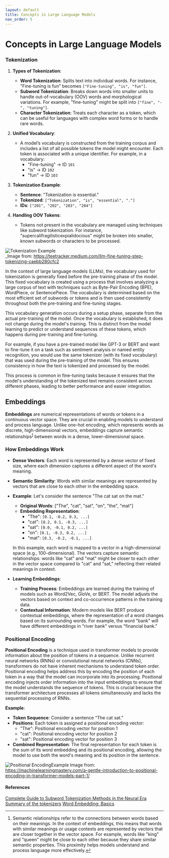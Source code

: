 ```yaml
---
layout: default
title: Concepts in Large Language Models
nav_order: 5
---
```


# Concepts in Large Language Models

### Tokenization


1. **Types of Tokenization**:
   - **Word Tokenization**: Splits text into individual words. For instance, "Fine-tuning is fun" becomes `["Fine-tuning", "is", "fun"]`.
   - **Subword Tokenization**: Breaks down words into smaller units to handle out-of-vocabulary (OOV) words and morphological variations. For example, "fine-tuning" might be split into `["fine", "-", "tuning"]`.
   - **Character Tokenization**: Treats each character as a token, which can be useful for languages with complex word forms or to handle rare words.

2. **Unified Vocabulary**:
   - A model’s vocabulary is constructed from the training corpus and includes a list of all possible tokens the model might encounter. Each token is associated with a unique identifier. For example, in a vocabulary:
     - "Fine-tuning" -> ID `101`
     - "is" -> ID `102`
     - "fun" -> ID `103`

3. **Tokenization Example**:
   - **Sentence**: "Tokenization is essential."
   - **Tokenized**: `["Tokenization", "is", "essential", "."]`
   - **IDs**: `["201", "202", "203", "204"]`

4. **Handling OOV Tokens**:
   - Tokens not present in the vocabulary are managed using techniques like subword tokenization. For instance, "supercalifragilisticexpialidocious" might be broken into smaller, known subwords or characters to be processed.


![Tokenization Example](https://miro.medium.com/v2/resize:fit:786/format:webp/1*gWP5Whykah1101EpYy17qQ.png)  
_Image from: https://teetracker.medium.com/llm-fine-tuning-step-tokenizing-caebb280cfc2

In the context of large language models (LLMs), the vocabulary used for tokenization is generally fixed before the pre-training phase of the model. This fixed vocabulary is created using a process that involves analyzing a large corpus of text with techniques such as Byte-Pair Encoding (BPE), WordPiece, or SentencePiece. The vocabulary is determined based on the most efficient set of subwords or tokens and is then used consistently throughout both the pre-training and fine-tuning stages.

This vocabulary generation occurs during a setup phase, separate from the actual pre-training of the model. Once the vocabulary is established, it does not change during the model's training. This is distinct from the model learning to predict or understand sequences of these tokens, which happens during pre-training and fine-tuning.

For example, if you have a pre-trained model like GPT-3 or BERT and want to fine-tune it on a task such as sentiment analysis or named entity recognition, you would use the same tokenizer (with its fixed vocabulary) that was used during the pre-training of the model. This ensures consistency in how the text is tokenized and processed by the model.

This process is common in fine-tuning tasks because it ensures that the model's understanding of the tokenized text remains consistent across different phases, leading to better performance and easier integration.

## Embeddings

**Embeddings** are numerical representations of words or tokens in a continuous vector space. They are crucial in enabling models to understand and process language. Unlike one-hot encoding, which represents words as discrete, high-dimensional vectors, embeddings capture semantic relationships<sup id="fnref1"><a href="#fn1" class="footnote-ref">1</a></sup> between words in a dense, lower-dimensional space.

### How Embeddings Work
- **Dense Vectors**: Each word is represented by a dense vector of fixed size, where each dimension captures a different aspect of the word's meaning.
- **Semantic Similarity**: Words with similar meanings are represented by vectors that are close to each other in the embedding space.

- **Example**:
   Let's consider the sentence "The cat sat on the mat."

   - **Original Words**: ["The", "cat", "sat", "on", "the", "mat"]
   - **Embedding Representation**:
     - "The": `[0.1, -0.2, 0.3, ...]`
     - "cat": `[0.2, 0.1, -0.3, ...]`
     - "sat": `[0.0, -0.1, 0.2, ...]`
     - "on": `[0.1, -0.3, 0.2, ...]`
     - "mat": `[0.3, -0.2, -0.1, ...]`

   In this example, each word is mapped to a vector in a high-dimensional space (e.g., 100-dimensional). The vectors capture semantic relationships: words like "cat" and "mat" might be closer to each other in the vector space compared to "cat" and "sat," reflecting their related meanings in context.

- **Learning Embeddings**:
   - **Training Process**: Embeddings are learned during the training of models such as Word2Vec, GloVe, or BERT. The model adjusts the vectors based on context and co-occurrence patterns in the training data.
   - **Contextual Information**: Modern models like BERT produce contextual embeddings, where the representation of a word changes based on its surrounding words. For example, the word "bank" will have different embeddings in "river bank" versus "financial bank."

### Positional Encoding
**Positional Encoding** is a technique used in transformer models to provide information about the position of tokens in a sequence. Unlike recurrent neural networks (RNNs) or convolutional neural networks (CNNs), transformers do not have inherent mechanisms to understand token order. Positional encoding helps address this by encoding the position of each token in a way that the model can incorporate into its processing.  Positional encoding injects order information into the input embeddings to ensure that the model understands the sequence of tokens. This is crucial because the transformer architecture processes all tokens simultaneously and lacks the sequential processing of RNNs.

**Example**:
   - **Token Sequence**: Consider a sentence "The cat sat."
   - **Positions**: Each token is assigned a positional encoding vector:
     - "The": Positional encoding vector for position 1
     - "cat": Positional encoding vector for position 2
     - "sat": Positional encoding vector for position 3
   - **Combined Representation**: The final representation for each token is the sum of its word embedding and its positional encoding, allowing the model to use both the word's meaning and its position in the sentence.

![Positional EncodingExample](https://machinelearningmastery.com/wp-content/uploads/2022/01/PE1.png)
Image from: https://machinelearningmastery.com/a-gentle-introduction-to-positional-encoding-in-transformer-models-part-1/

#### References
[Complete Guide to Subword Tokenization Methods in the Neural Era](https://blog.octanove.org/guide-to-subword-tokenization/)
[Summary of the tokenizers](https://huggingface.co/docs/transformers/tokenizer_summary)
[Word Embedding: Basics](https://medium.com/@hari4om/word-embedding-d816f643140)


<div class="footnotes">
<hr>
<ol>
<li id="fn1">
Semantic relationships refer to the connections between words based on their meanings. In the context of embeddings, this means that words with similar meanings or usage contexts are represented by vectors that are closer together in the vector space. For example, words like "king" and "queen" might be close to each other because they share similar semantic properties. This proximity helps models understand and process language more effectively.<a href="#fnref1" class="footnote-back">↩</a>
</li>
</ol>
</div>